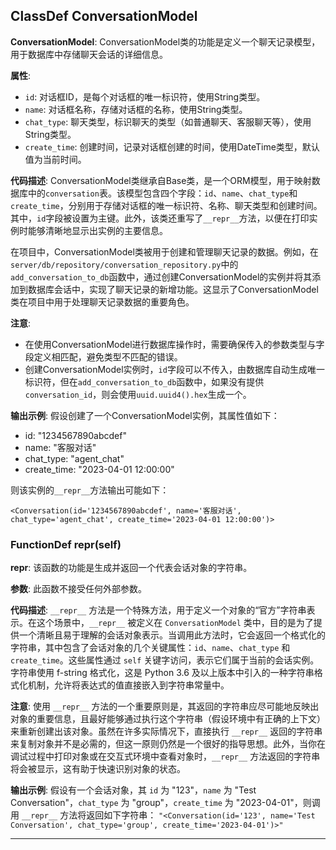 ## ClassDef ConversationModel
**ConversationModel**: ConversationModel类的功能是定义一个聊天记录模型，用于数据库中存储聊天会话的详细信息。

**属性**:
- `id`: 对话框ID，是每个对话框的唯一标识符，使用String类型。
- `name`: 对话框名称，存储对话框的名称，使用String类型。
- `chat_type`: 聊天类型，标识聊天的类型（如普通聊天、客服聊天等），使用String类型。
- `create_time`: 创建时间，记录对话框创建的时间，使用DateTime类型，默认值为当前时间。

**代码描述**:
ConversationModel类继承自Base类，是一个ORM模型，用于映射数据库中的`conversation`表。该模型包含四个字段：`id`、`name`、`chat_type`和`create_time`，分别用于存储对话框的唯一标识符、名称、聊天类型和创建时间。其中，`id`字段被设置为主键。此外，该类还重写了`__repr__`方法，以便在打印实例时能够清晰地显示出实例的主要信息。

在项目中，ConversationModel类被用于创建和管理聊天记录的数据。例如，在`server/db/repository/conversation_repository.py`中的`add_conversation_to_db`函数中，通过创建ConversationModel的实例并将其添加到数据库会话中，实现了聊天记录的新增功能。这显示了ConversationModel类在项目中用于处理聊天记录数据的重要角色。

**注意**:
- 在使用ConversationModel进行数据库操作时，需要确保传入的参数类型与字段定义相匹配，避免类型不匹配的错误。
- 创建ConversationModel实例时，`id`字段可以不传入，由数据库自动生成唯一标识符，但在`add_conversation_to_db`函数中，如果没有提供`conversation_id`，则会使用`uuid.uuid4().hex`生成一个。

**输出示例**:
假设创建了一个ConversationModel实例，其属性值如下：
- id: "1234567890abcdef"
- name: "客服对话"
- chat_type: "agent_chat"
- create_time: "2023-04-01 12:00:00"

则该实例的`__repr__`方法输出可能如下：
```
<Conversation(id='1234567890abcdef', name='客服对话', chat_type='agent_chat', create_time='2023-04-01 12:00:00')>
```
### FunctionDef __repr__(self)
**__repr__**: 该函数的功能是生成并返回一个代表会话对象的字符串。

**参数**: 此函数不接受任何外部参数。

**代码描述**: `__repr__` 方法是一个特殊方法，用于定义一个对象的“官方”字符串表示。在这个场景中，`__repr__` 被定义在 `ConversationModel` 类中，目的是为了提供一个清晰且易于理解的会话对象表示。当调用此方法时，它会返回一个格式化的字符串，其中包含了会话对象的几个关键属性：`id`、`name`、`chat_type` 和 `create_time`。这些属性通过 `self` 关键字访问，表示它们属于当前的会话实例。字符串使用 f-string 格式化，这是 Python 3.6 及以上版本中引入的一种字符串格式化机制，允许将表达式的值直接嵌入到字符串常量中。

**注意**: 使用 `__repr__` 方法的一个重要原则是，其返回的字符串应尽可能地反映出对象的重要信息，且最好能够通过执行这个字符串（假设环境中有正确的上下文）来重新创建出该对象。虽然在许多实际情况下，直接执行 `__repr__` 返回的字符串来复制对象并不是必需的，但这一原则仍然是一个很好的指导思想。此外，当你在调试过程中打印对象或在交互式环境中查看对象时，`__repr__` 方法返回的字符串将会被显示，这有助于快速识别对象的状态。

**输出示例**: 假设有一个会话对象，其 `id` 为 "123"，`name` 为 "Test Conversation"，`chat_type` 为 "group"，`create_time` 为 "2023-04-01"，则调用 `__repr__` 方法将返回如下字符串：
`"<Conversation(id='123', name='Test Conversation', chat_type='group', create_time='2023-04-01')>"`
***
